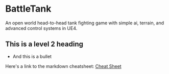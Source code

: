 # BattleTank
An open world head-to-head tank fighting game with simple ai, terrain, and advanced control systems in UE4.

## This is a level 2 heading
* And this is a bullet

Here's a link to the markdown cheatsheet:  [Cheat Sheet](https://github.com/adam-p/markdown-here/wiki/Markdown-Cheatsheet)
